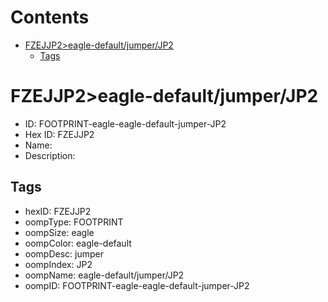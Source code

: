 



Contents
========

* [FZEJJP2>eagle-default/jumper/JP2](#fzejjp2eagle-defaultjumperjp2)
	* [Tags](#tags)

# FZEJJP2>eagle-default/jumper/JP2

- ID: FOOTPRINT-eagle-eagle-default-jumper-JP2
- Hex ID: FZEJJP2
- Name: 
- Description: 

## Tags

- hexID: FZEJJP2
- oompType: FOOTPRINT
- oompSize: eagle
- oompColor: eagle-default
- oompDesc: jumper
- oompIndex: JP2
- oompName: eagle-default/jumper/JP2
- oompID: FOOTPRINT-eagle-eagle-default-jumper-JP2
